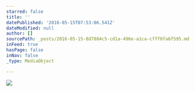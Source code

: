```yaml
---
starred: false
title: ''
datePublished: '2016-05-15T07:53:06.541Z'
dateModified: null
author: []
sourcePath: _posts/2016-05-15-8d7884c5-cd1a-496e-a1ca-cfff0fa6f595.md
inFeed: true
hasPage: false
inNav: false
_type: MediaObject

---
```

![](https://the-grid-user-content.s3-us-west-2.amazonaws.com/0a2f0f5a-295b-460f-ad8a-f42a940c8702.jpg)